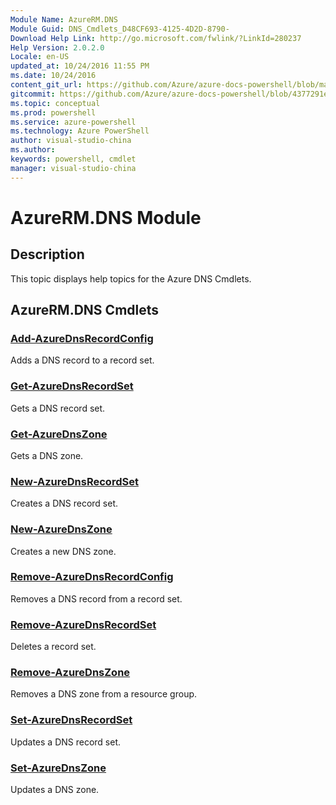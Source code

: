```yaml
---
Module Name: AzureRM.DNS
Module Guid: DNS_Cmdlets_D48CF693-4125-4D2D-8790-
Download Help Link: http://go.microsoft.com/fwlink/?LinkId=280237
Help Version: 2.0.2.0
Locale: en-US
updated_at: 10/24/2016 11:55 PM
ms.date: 10/24/2016
content_git_url: https://github.com/Azure/azure-docs-powershell/blob/master/azureps-cmdlets-docs/ResourceManager/AzureRM.DNS/v0.9.8/AzureRM.DNS.md
gitcommit: https://github.com/Azure/azure-docs-powershell/blob/4377291ee360e58e2c1c5d644155daf6a0279055/azureps-cmdlets-docs/ResourceManager/AzureRM.DNS/v0.9.8/AzureRM.DNS.md
ms.topic: conceptual
ms.prod: powershell
ms.service: azure-powershell
ms.technology: Azure PowerShell
author: visual-studio-china
ms.author: 
keywords: powershell, cmdlet
manager: visual-studio-china
---
```


# AzureRM.DNS Module
## Description
This topic displays help topics for the Azure DNS Cmdlets. 

## AzureRM.DNS Cmdlets
### [Add-AzureDnsRecordConfig](./Add-AzureDnsRecordConfig.md)
Adds a DNS record to a record set.


### [Get-AzureDnsRecordSet](./Get-AzureDnsRecordSet.md)
Gets a DNS record set.


### [Get-AzureDnsZone](./Get-AzureDnsZone.md)
Gets a DNS zone.


### [New-AzureDnsRecordSet](./New-AzureDnsRecordSet.md)
Creates a DNS record set.


### [New-AzureDnsZone](./New-AzureDnsZone.md)
Creates a new DNS zone.


### [Remove-AzureDnsRecordConfig](./Remove-AzureDnsRecordConfig.md)
Removes a DNS record from a record set.


### [Remove-AzureDnsRecordSet](./Remove-AzureDnsRecordSet.md)
Deletes a record set.


### [Remove-AzureDnsZone](./Remove-AzureDnsZone.md)
Removes a DNS zone from a resource group.


### [Set-AzureDnsRecordSet](./Set-AzureDnsRecordSet.md)
Updates a DNS record set.


### [Set-AzureDnsZone](./Set-AzureDnsZone.md)
Updates a DNS zone.



